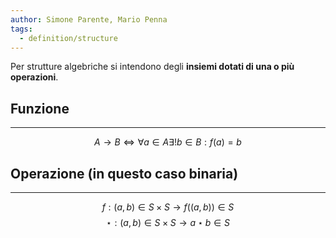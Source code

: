 ```yaml
---
author: Simone Parente, Mario Penna
tags:
  - definition/structure
---
```

Per strutture algebriche si intendono degli **insiemi dotati di una o più operazioni**.
## Funzione
---
$$A \rightarrow B \Leftrightarrow  \forall a \in A \exists! b \in B  : f(a) =b$$
## Operazione (in questo caso binaria)
---
$$f:(a,b) \in S \times S \rightarrow f((a,b)) \in S$$
$$\star : (a,b) \in S \times S \rightarrow a \star b \in S$$